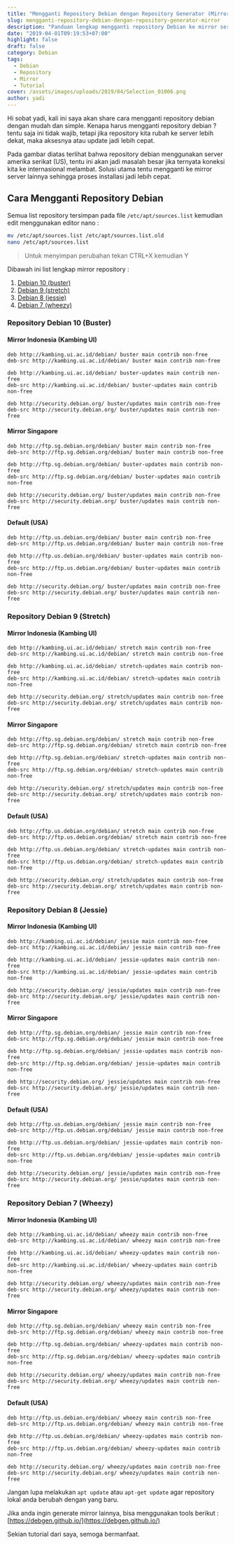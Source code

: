 ```yaml
---
title: "Mengganti Repository Debian dengan Repository Generator (Mirror)"
slug: mengganti-repository-debian-dengan-repository-generator-mirror
description: "Panduan lengkap mengganti repository Debian ke mirror server lokal guna mempercepat update. Tutorial untuk Debian 10, 9, 8, dan 7."
date: "2019-04-01T09:19:53+07:00"
highlight: false
draft: false
category: Debian
tags:
  - Debian
  - Repository
  - Mirror
  - Tutorial
cover: /assets/images/uploads/2019/04/Selection_01006.png
author: yadi
---
```


Hi sobat yadi, kali ini saya akan share cara mengganti repository debian dengan mudah dan simple. Kenapa harus mengganti repository debian ? tentu saja ini tidak wajib, tetapi jika repository kita rubah ke server lebih dekat, maka aksesnya atau update jadi lebih cepat.

Pada gambar diatas terlihat bahwa repository debian menggunakan server amerika serikat (US), tentu ini akan jadi masalah besar jika ternyata koneksi kita ke internasional melambat. Solusi utama tentu mengganti ke mirror server lainnya sehingga proses installasi jadi lebih cepat.

## Cara Mengganti Repository Debian
Semua list repository tersimpan pada file `/etc/apt/sources.list` kemudian edit menggunakan editor nano :

```bash
mv /etc/apt/sources.list /etc/apt/sources.list.old
nano /etc/apt/sources.list
```

> Untuk menyimpan perubahan tekan CTRL+X kemudian Y

Dibawah ini list lengkap mirror repository :
1. [Debian 10 (buster)](#repository-debian-10-buster)
2. [Debian 9 (stretch)](#repository-debian-9-stretch)
3. [Debian 8 (jessie)](#repository-debian-8-jessie)
4. [Debian 7 (wheezy)](#repository-debian-7-wheezy)

### Repository Debian 10 (Buster)
#### Mirror Indonesia (Kambing UI)
```
deb http://kambing.ui.ac.id/debian/ buster main contrib non-free
deb-src http://kambing.ui.ac.id/debian/ buster main contrib non-free

deb http://kambing.ui.ac.id/debian/ buster-updates main contrib non-free
deb-src http://kambing.ui.ac.id/debian/ buster-updates main contrib non-free

deb http://security.debian.org/ buster/updates main contrib non-free
deb-src http://security.debian.org/ buster/updates main contrib non-free
```
#### Mirror Singapore
```
deb http://ftp.sg.debian.org/debian/ buster main contrib non-free
deb-src http://ftp.sg.debian.org/debian/ buster main contrib non-free

deb http://ftp.sg.debian.org/debian/ buster-updates main contrib non-free
deb-src http://ftp.sg.debian.org/debian/ buster-updates main contrib non-free

deb http://security.debian.org/ buster/updates main contrib non-free
deb-src http://security.debian.org/ buster/updates main contrib non-free
```

#### Default (USA)
```
deb http://ftp.us.debian.org/debian/ buster main contrib non-free
deb-src http://ftp.us.debian.org/debian/ buster main contrib non-free

deb http://ftp.us.debian.org/debian/ buster-updates main contrib non-free
deb-src http://ftp.us.debian.org/debian/ buster-updates main contrib non-free

deb http://security.debian.org/ buster/updates main contrib non-free
deb-src http://security.debian.org/ buster/updates main contrib non-free
```

### Repository Debian 9 (Stretch)
#### Mirror Indonesia (Kambing UI)
```
deb http://kambing.ui.ac.id/debian/ stretch main contrib non-free
deb-src http://kambing.ui.ac.id/debian/ stretch main contrib non-free
 
deb http://kambing.ui.ac.id/debian/ stretch-updates main contrib non-free
deb-src http://kambing.ui.ac.id/debian/ stretch-updates main contrib non-free
 
deb http://security.debian.org/ stretch/updates main contrib non-free
deb-src http://security.debian.org/ stretch/updates main contrib non-free
```
#### Mirror Singapore
```
deb http://ftp.sg.debian.org/debian/ stretch main contrib non-free
deb-src http://ftp.sg.debian.org/debian/ stretch main contrib non-free
 
deb http://ftp.sg.debian.org/debian/ stretch-updates main contrib non-free
deb-src http://ftp.sg.debian.org/debian/ stretch-updates main contrib non-free
 
deb http://security.debian.org/ stretch/updates main contrib non-free
deb-src http://security.debian.org/ stretch/updates main contrib non-free
```

#### Default (USA)
```
deb http://ftp.us.debian.org/debian/ stretch main contrib non-free
deb-src http://ftp.us.debian.org/debian/ stretch main contrib non-free
 
deb http://ftp.us.debian.org/debian/ stretch-updates main contrib non-free
deb-src http://ftp.us.debian.org/debian/ stretch-updates main contrib non-free
 
deb http://security.debian.org/ stretch/updates main contrib non-free
deb-src http://security.debian.org/ stretch/updates main contrib non-free
```

### Repository Debian 8 (Jessie)
#### Mirror Indonesia (Kambing UI)
```
deb http://kambing.ui.ac.id/debian/ jessie main contrib non-free
deb-src http://kambing.ui.ac.id/debian/ jessie main contrib non-free
 
deb http://kambing.ui.ac.id/debian/ jessie-updates main contrib non-free
deb-src http://kambing.ui.ac.id/debian/ jessie-updates main contrib non-free
 
deb http://security.debian.org/ jessie/updates main contrib non-free
deb-src http://security.debian.org/ jessie/updates main contrib non-free
```
#### Mirror Singapore
```
deb http://ftp.sg.debian.org/debian/ jessie main contrib non-free
deb-src http://ftp.sg.debian.org/debian/ jessie main contrib non-free
 
deb http://ftp.sg.debian.org/debian/ jessie-updates main contrib non-free
deb-src http://ftp.sg.debian.org/debian/ jessie-updates main contrib non-free
 
deb http://security.debian.org/ jessie/updates main contrib non-free
deb-src http://security.debian.org/ jessie/updates main contrib non-free
```
#### Default (USA)
```
deb http://ftp.us.debian.org/debian/ jessie main contrib non-free
deb-src http://ftp.us.debian.org/debian/ jessie main contrib non-free
 
deb http://ftp.us.debian.org/debian/ jessie-updates main contrib non-free
deb-src http://ftp.us.debian.org/debian/ jessie-updates main contrib non-free
 
deb http://security.debian.org/ jessie/updates main contrib non-free
deb-src http://security.debian.org/ jessie/updates main contrib non-free
```

### Repository Debian 7 (Wheezy)
#### Mirror Indonesia (Kambing UI)
```
deb http://kambing.ui.ac.id/debian/ wheezy main contrib non-free
deb-src http://kambing.ui.ac.id/debian/ wheezy main contrib non-free
 
deb http://kambing.ui.ac.id/debian/ wheezy-updates main contrib non-free
deb-src http://kambing.ui.ac.id/debian/ wheezy-updates main contrib non-free
 
deb http://security.debian.org/ wheezy/updates main contrib non-free
deb-src http://security.debian.org/ wheezy/updates main contrib non-free
```

#### Mirror Singapore
```
deb http://ftp.sg.debian.org/debian/ wheezy main contrib non-free
deb-src http://ftp.sg.debian.org/debian/ wheezy main contrib non-free
 
deb http://ftp.sg.debian.org/debian/ wheezy-updates main contrib non-free
deb-src http://ftp.sg.debian.org/debian/ wheezy-updates main contrib non-free
 
deb http://security.debian.org/ wheezy/updates main contrib non-free
deb-src http://security.debian.org/ wheezy/updates main contrib non-free
```

#### Default (USA)
```
deb http://ftp.us.debian.org/debian/ wheezy main contrib non-free
deb-src http://ftp.us.debian.org/debian/ wheezy main contrib non-free
 
deb http://ftp.us.debian.org/debian/ wheezy-updates main contrib non-free
deb-src http://ftp.us.debian.org/debian/ wheezy-updates main contrib non-free
 
deb http://security.debian.org/ wheezy/updates main contrib non-free
deb-src http://security.debian.org/ wheezy/updates main contrib non-free
```

Jangan lupa melakukan `apt update` atau `apt-get update` agar repository lokal anda berubah dengan yang baru.

Jika anda ingin generate mirror lainnya, bisa menggunakan tools berikut : [https://debgen.github.io/](https://debgen.github.io/)

Sekian tutorial dari saya, semoga bermanfaat.
